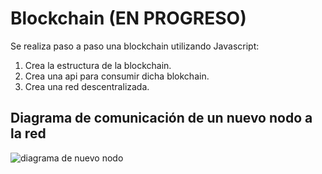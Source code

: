 # Blockchain (EN PROGRESO)
Se realiza paso a paso una blockchain utilizando Javascript:
 1. Crea la estructura de la blockchain.
 2. Crea una api para consumir dicha blokchain.
 3. Crea una red descentralizada.

## Diagrama de comunicación de un nuevo nodo a la red
 ![diagrama de nuevo nodo](https://user-images.githubusercontent.com/28599261/115315452-bff52580-a14d-11eb-80fb-49125f45be56.png)
  



 
